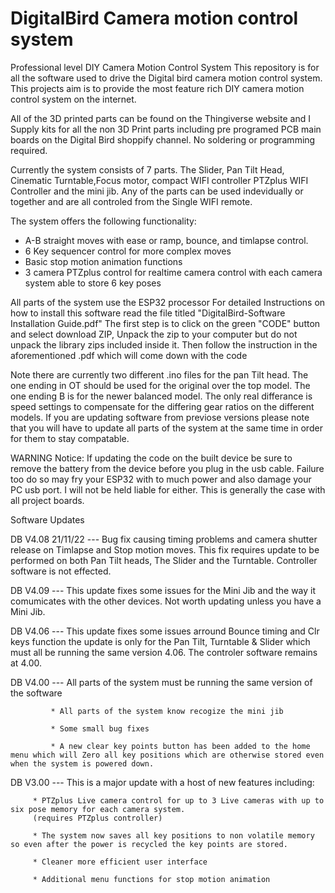 # DigitalBird Camera motion control system
Professional level DIY Camera Motion Control System
This repository is for all the software used to drive the Digital bird camera motion control system.
This projects aim is to provide the most feature rich DIY camera motion control system on the internet.

All of the 3D printed parts can be found on the Thingiverse website and I Supply kits for all the non 3D Print parts
including pre programed PCB main boards on the Digital Bird shoppify channel. No soldering or programming required.

Currently the system consists of 7 parts. The Slider, Pan Tilt Head, Cinematic Turntable,Focus motor, compact WIFI controller
PTZplus WIFI Controller and the mini jib. Any of the parts can be used indevidually or together and are all controled from the Single WIFI remote.

The system offers the following functionality:
* A-B straight moves with ease or ramp, bounce, and timlapse control.
* 6 Key sequencer control for more complex moves
* Basic stop motion animation functions
* 3 camera PTZplus control for realtime camera control with each camera system able to store 6 key poses


All parts of the system use the ESP32 processor
For detailed Instructions on how to install this software read the file titled "DigitalBird-Software Installation Guide.pdf"
The first step is to click on the green "CODE" button and select download ZIP, Unpack the zip to your computer but do not unpack the library zips included inside it.
Then follow the instruction in the aforementioned .pdf which will come down with the code

Note there are currently two different .ino files for the pan Tilt head. The one ending in OT should be used for the original over the top model. The one ending B is for the newer balanced model. The only real differance is speed settings to compensate for the differing gear ratios on the different models.
If you are updating software from previose versions please note that you will have to update all parts of the system at the same time in order for them to stay compatable.

WARNING Notice:
If updating the code on the built device be sure to remove the battery from the device before you plug in the usb cable.
Failure too do so may fry your ESP32 with to much power and also damage your PC usb port.
I will not be held liable for either. This is generally the case with all project boards.

Software Updates 

DB V4.08 21/11/22 --- Bug fix causing timing problems and camera shutter release on Timlapse and Stop motion moves. This fix requires update to be performed on both Pan Tilt heads, The Slider and the Turntable. Controller software is not effected.

DB V4.09 --- This update fixes some issues for the Mini Jib and the way it comumicates with the other devices. Not worth updating unless you have a Mini Jib.

DB V4.06 --- This update fixes some issues arround Bounce timing and Clr keys function the update is only for the Pan Tilt, Turntable & Slider
              which must all be running the same version 4.06. The controler software remains at 4.00.
             


DB V4.00 --- All parts of the system must be running the same version of the software
             
             * All parts of the system know recogize the mini jib
             
             * Some small bug fixes
             
             * A new clear key points button has been added to the home menu which will Zero all key positions which are otherwise stored even when the system is powered down.

DB V3.00 ---  This is a major update with a host of new features including:
                                
         * PTZplus Live camera control for up to 3 Live cameras with up to six pose memory for each camera system.
         (requires PTZplus controller)
         
         * The system now saves all key positions to non volatile memory so even after the power is recycled the key points are stored.
         
         * Cleaner more efficient user interface
         
         * Additional menu functions for stop motion animation

                                  

